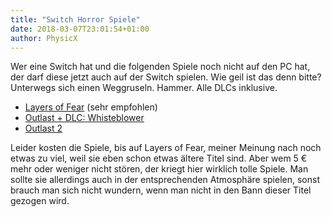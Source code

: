 ```yaml
---
title: "Switch Horror Spiele"
date: 2018-03-07T23:01:54+01:00
author: PhysicX
---
```


Wer eine Switch hat und die folgenden Spiele noch nicht auf den PC hat, der darf diese jetzt auch auf der Switch spielen. Wie geil ist das denn bitte? Unterwegs sich einen Weggruseln. Hammer. Alle DLCs inklusive.

- [Layers of Fear](https://www.nintendo.de/Spiele/Nintendo-Switch-Download-Software/Layers-of-Fear-Legacy-1340675.html) (sehr empfohlen)
- [Outlast + DLC: Whisteblower](https://www.nintendo.de/Spiele/Nintendo-Switch-Download-Software/Outlast-Bundle-of-Terror-1343538.html)
- [Outlast 2](https://www.nintendo.de/Spiele/Nintendo-Switch-Download-Software/Outlast-2-1346493.html)

Leider kosten die Spiele, bis auf Layers of Fear, meiner Meinung nach noch etwas zu viel, weil sie eben schon etwas ältere Titel sind. Aber wem 5 € mehr oder weniger nicht stören, der kriegt hier wirklich tolle Spiele. Man sollte sie allerdings auch in der entsprechenden Atmosphäre spielen, sonst brauch man sich nicht wundern, wenn man nicht in den Bann dieser Titel gezogen wird.